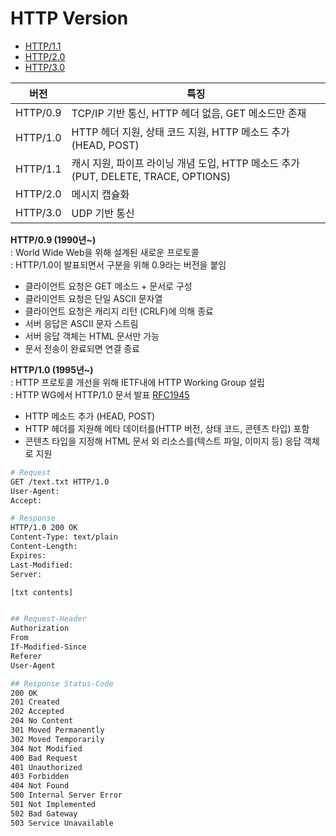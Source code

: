 # HTTP Version

- [HTTP/1.1](./http-v1-1.md)
- [HTTP/2.0](./http-v2.md)
- [HTTP/3.0](./http-v3.md)


버전 | 특징
---|---
HTTP/0.9  | TCP/IP 기반 통신, HTTP 헤더 없음, GET 메소드만 존재
HTTP/1.0  | HTTP 헤더 지원, 상태 코드 지원, HTTP 메소드 추가 (HEAD, POST)
HTTP/1.1  | 캐시 지원, 파이프 라이닝 개념 도입, HTTP 메소드 추가 (PUT, DELETE, TRACE, OPTIONS)
HTTP/2.0  | 메시지 캡슐화
HTTP/3.0  | UDP 기반 통신  


**HTTP/0.9 (1990년~)**   
: World Wide Web을 위해 설계된 새로운 프로토콜    
: HTTP/1.0이 발표되면서 구분을 위해 0.9라는 버전을 붙임   

- 클라이언트 요청은 GET 메소드 + 문서로 구성  
- 클라이언트 요청은 단일 ASCII 문자열
- 클라이언트 요청은 캐리지 리턴 (CRLF)에 의해 종료  
- 서버 응답은 ASCII 문자 스트림
- 서버 응답 객체는 HTML 문서만 가능
- 문서 전송이 완료되면 연결 종료


**HTTP/1.0 (1995년~)**   
: HTTP 프로토콜 개선을 위해 IETF내에 HTTP Working Group 설립    
: HTTP WG에서 HTTP/1.0 문서 발표 [RFC1945](https://tools.ietf.org/html/rfc1945)  

- HTTP 메소드 추가 (HEAD, POST)
- HTTP 헤더를 지원해 메타 데이터를(HTTP 버전, 상태 코드, 콘텐츠 타입) 포함   
- 콘텐츠 타입을 지정해 HTML 문서 외 리소스를(텍스트 파일, 이미지 등) 응답 객체로 지원  

```bash
# Request
GET /text.txt HTTP/1.0
User-Agent:  
Accept:

# Response
HTTP/1.0 200 OK
Content-Type: text/plain
Content-Length:
Expires:
Last-Modified:
Server:

[txt contents]


## Request-Header
Authorization      
From
If-Modified-Since
Referer
User-Agent

## Response Status-Code
200 OK
201 Created
202 Accepted
204 No Content
301 Moved Permanently
302 Moved Temporarily
304 Not Modified
400 Bad Request
401 Unauthorized
403 Forbidden
404 Not Found
500 Internal Server Error
501 Not Implemented
502 Bad Gateway
503 Service Unavailable
```
